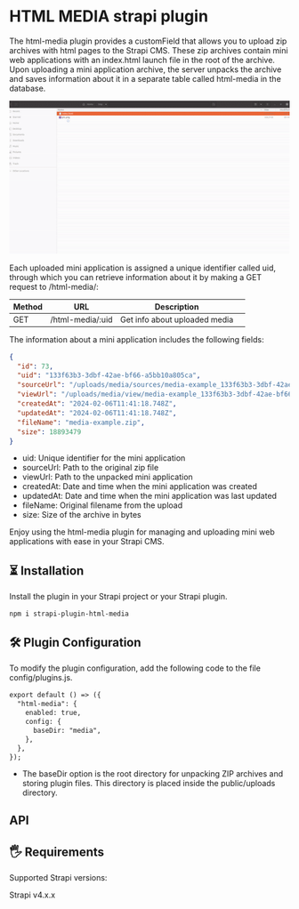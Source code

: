 # HTML MEDIA strapi plugin

The html-media plugin provides a customField that allows you to upload zip archives with html pages to the Strapi CMS. These zip archives contain mini web applications with an index.html launch file in the root of the archive. Upon uploading a mini application archive, the server unpacks the archive and saves information about it in a separate table called html-media in the database.

![Plugin demo](https://raw.githubusercontent.com/pakoc/strapi-plugin-html-media/master/assets/demo.gif)

Each uploaded mini application is assigned a unique identifier called uid, through which you can retrieve information about it by making a GET request to /html-media/<uid>:

| Method | URL              | Description                   |     |
| ------ | ---------------- | ----------------------------- | --- |
| GET    | /html-media/:uid | Get info about uploaded media |     |

The information about a mini application includes the following fields:

```json
{
  "id": 73,
  "uid": "133f63b3-3dbf-42ae-bf66-a5bb10a805ca",
  "sourceUrl": "/uploads/media/sources/media-example_133f63b3-3dbf-42ae-bf66-a5bb10a805ca.zip",
  "viewUrl": "/uploads/media/view/media-example_133f63b3-3dbf-42ae-bf66-a5bb10a805ca/index.html",
  "createdAt": "2024-02-06T11:41:18.748Z",
  "updatedAt": "2024-02-06T11:41:18.748Z",
  "fileName": "media-example.zip",
  "size": 18893479
}
```

- uid: Unique identifier for the mini application
- sourceUrl: Path to the original zip file
- viewUrl: Path to the unpacked mini application
- createdAt: Date and time when the mini application was created
- updatedAt: Date and time when the mini application was last updated
- fileName: Original filename from the upload
- size: Size of the archive in bytes

Enjoy using the html-media plugin for managing and uploading mini web applications with ease in your Strapi CMS.

## ⏳ Installation

Install the plugin in your Strapi project or your Strapi plugin.

```
npm i strapi-plugin-html-media
```

## 🛠️ Plugin Configuration

To modify the plugin configuration, add the following code to the file config/plugins.js.

```
export default () => ({
  "html-media": {
    enabled: true,
    config: {
      baseDir: "media",
    },
  },
});
```

- The baseDir option is the root directory for unpacking ZIP archives and storing plugin files. This directory is placed inside the public/uploads directory.

## API

## 🖐 Requirements

Supported Strapi versions:

Strapi v4.x.x
